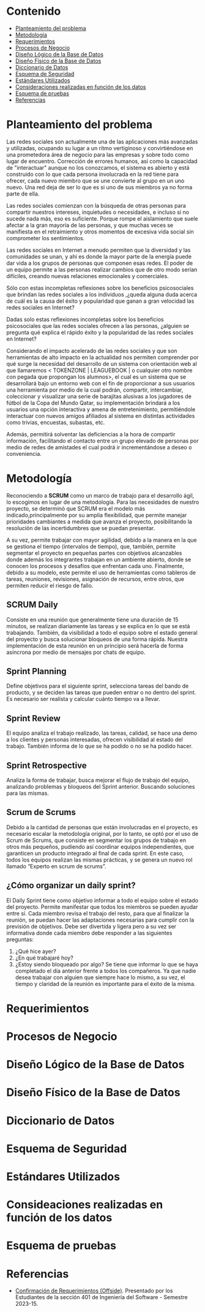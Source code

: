 # Contenido
- [Planteamiento del problema](https://github.com/BD2-UCAB-GUAYANA/fantasy-api/blob/master/doc/documentacion.md#planteamiento-del-problema)
- [Metodología](https://github.com/BD2-UCAB-GUAYANA/fantasy-api/blob/master/doc/documentacion.md#metodolog%C3%ADa)
- [Requerimientos](https://github.com/BD2-UCAB-GUAYANA/fantasy-api/blob/master/doc/documentacion.md#requerimientos)
- [Procesos de Negocio](https://github.com/BD2-UCAB-GUAYANA/fantasy-api/blob/master/doc/documentacion.md#procesos-de-negocio)
- [Diseño Lógico de la Base de Datos](https://github.com/BD2-UCAB-GUAYANA/fantasy-api/blob/master/doc/documentacion.md#dise%C3%B1o-l%C3%B3gico-de-la-base-de-datos)
- [Diseño Físico de la Base de Datos](https://github.com/BD2-UCAB-GUAYANA/fantasy-api/blob/master/doc/documentacion.md#dise%C3%B1o-f%C3%ADsico-de-la-base-de-datos)
- [Diccionario de Datos](https://github.com/BD2-UCAB-GUAYANA/fantasy-api/blob/master/doc/documentacion.md#diccionario-de-datos)
- [Esquema de Seguridad](https://github.com/BD2-UCAB-GUAYANA/fantasy-api/blob/master/doc/documentacion.md#esquema-de-seguridad)
- [Estándares Utilizados](https://github.com/BD2-UCAB-GUAYANA/fantasy-api/blob/master/doc/documentacion.md#est%C3%A1ndares-utilizados)
- [Consideraciones realizadas en función de los datos](https://github.com/BD2-UCAB-GUAYANA/fantasy-api/blob/master/doc/documentacion.md#consideaciones-realizadas-en-funci%C3%B3n-de-los-datos)
- [Esquema de pruebas](https://github.com/BD2-UCAB-GUAYANA/fantasy-api/blob/master/doc/documentacion.md#esquema-de-pruebas)
- [Referencias](https://github.com/BD2-UCAB-GUAYANA/fantasy-api/blob/master/doc/documentacion.md#referencias)

# Planteamiento del problema
Las redes sociales son actualmente una de las aplicaciones más avanzadas y utilizadas, ocupando su lugar a un ritmo vertiginoso y convirtiéndose en una prometedora área de negocio para las empresas y sobre todo como lugar de encuentro. Corrección de errores humanos, así como la capacidad de "interactuar" aunque no los conozcamos, el sistema es abierto y está construido con lo que cada persona involucrada en la red tiene para ofrecer, cada nuevo miembro que se une convierte al grupo en un uno nuevo. Una red deja de ser lo que es si uno de sus miembros ya no forma parte de ella.

Las redes sociales comienzan con la búsqueda de otras personas para compartir nuestros intereses, inquietudes o necesidades, e incluso si no sucede nada más, eso es suficiente. Porque rompe el aislamiento que suele afectar a la gran mayoría de las personas, y que muchas veces se manifiesta en el retraimiento y otros momentos de excesiva vida social sin comprometer los sentimientos.

Las redes sociales en Internet a menudo permiten que la diversidad y las comunidades se unan, y ahí es donde la mayor parte de la energía puede dar vida a los grupos de personas que componen esas redes. El poder de un equipo permite a las personas realizar cambios que de otro modo serían difíciles, creando nuevas relaciones emocionales y comerciales.

Sólo con estas incompletas reflexiones sobre los beneficios psicosociales que brindan las redes sociales a los individuos ,¿queda alguna duda acerca de cuál es la causa del éxito y popularidad que ganan a gran velocidad las redes sociales en Internet?

Dadas solo estas reflexiones incompletas sobre los beneficios psicosociales que las redes sociales ofrecen a las personas, ¿alguien se pregunta qué explica el rápido éxito y la popularidad de las redes sociales en Internet?

Considerando el impacto acelerado de las redes sociales y que son herramientas de alto impacto en la actualidad nos permiten comprender por qué surge la necesidad del desarrollo de un sistema con orientación web al que llamaremos < TOKENZONE | LEAGUEBOOK | o cualquier otro nombre con pegada que propongan los alumnos>, el cual es un sistema que se desarrollará bajo un entorno web con el fin de proporcionar a sus usuarios una herramienta por medio de la cual podrán, compartir, intercambiar, coleccionar y visualizar una serie de barajitas alusivas a los jugadores de fútbol de la Copa del Mundo Qatar, su implementación brindará a los usuarios una opción interactiva y amena de entretenimiento, permitiéndole interactuar con nuevos amigos afiliados al sistema en distintas actividades como trivias, encuestas, subastas, etc.

Además, permitirá solventar las deficiencias a la hora de compartir información, facilitando el contacto entre un grupo elevado de personas por medio de redes de amistades el cual podrá ir incrementándose a deseo o conveniencia.

# Metodología
Reconociendo a **SCRUM** como un marco de trabajo para el desarrollo ágil, lo escogimos en lugar de una metodología. Para las necesidades de nuestro proyecto, se determinó que SCRUM era el modelo más indicado,principalmente por su amplia flexibilidad, que permite manejar prioridades cambiantes a medida que avanza el proyecto, posibilitando la resolución de las incertidumbres que se puedan presentar.

A su vez, permite trabajar con mayor agilidad, debido a la manera en la que se gestiona el tiempo (intervalos de tiempo), que, también, permite segmentar el proyecto en pequeñas partes con objetivos alcanzables donde además los integrantes trabajan en un ambiente abierto, donde se conocen los procesos y desafíos que enfrentan cada uno. Finalmente, debido a su modelo, este permite el uso de herramientas como tableros de tareas, reuniones, revisiones, asignación de recursos, entre otros, que permiten reducir el riesgo de fallo.

## SCRUM Daily
Consiste en una reunión que generalmente tiene una duración de 15 minutos, se realizan diariamente las tareas y se explica en lo que se está trabajando. También, da visibilidad a todo el equipo sobre el estado general del proyecto y busca solucionar bloqueos de una forma rápida. Nuestra implementación de esta reunión en un principio será hacerla de forma asíncrona por medio de mensajes por chats de equipo.

## Sprint Planning
Define objetivos para el siguiente sprint, selecciona tareas del bando de producto, y se deciden las tareas que pueden entrar o no dentro del sprint. Es necesario ser realista y calcular cuánto tiempo va a llevar.

## Sprint Review
El equipo analiza el trabajo realizado, las tareas, calidad, se hace una demo a los clientes y personas interesadas, ofrecen visibilidad al estado del trabajo. También informa de lo que se ha podido o no se ha podido hacer.

## Sprint Retrospective
Analiza la forma de trabajar, busca mejorar el flujo de trabajo del equipo, analizando problemas y bloqueos del Sprint anterior. Buscando soluciones para las mismas.

## Scrum de Scrums
Debido a la cantidad de personas que están involucradas en el proyecto, es necesario escalar la metodología original, por lo tanto, se optó por el uso de Scrum de Scrums, que consiste en segmentar los grupos de trabajo en otros más pequeños, pudiendo así coordinar equipos independientes, que garanticen un producto integrado al final de cada sprint. En este caso, todos los equipos realizan las mismas prácticas, y se genera un nuevo rol llamado “Experto en scrum de scrums”.

## ¿Cómo organizar un daily sprint?
El Daily Sprint tiene como objetivo informar a todo el equipo sobre el estado del proyecto. Permite manifestar que todos los miembros se pueden ayudar entre sí. Cada miembro revisa el trabajo del resto, para que al finalizar la reunión, se puedan hacer las adaptaciones necesarias para cumplir con la previsión de objetivos. Debe ser divertida y ligera pero a su vez ser informativa donde cada miembro debe responder a las siguientes preguntas:
1. ¿Qué hice ayer?
2. ¿En qué trabajaré hoy?
3. ¿Estoy siendo bloqueado por algo?
Se tiene que informar lo que se haya completado el día anterior frente a todos los compañeros. Ya que nadie desea trabajar con alguien que siempre hace lo mismo, a su vez, el tiempo y claridad de la reunión es importante para el éxito de la misma.

# Requerimientos

# Procesos de Negocio

# Diseño Lógico de la Base de Datos

# Diseño Físico de la Base de Datos

# Diccionario de Datos

# Esquema de Seguridad

# Estándares Utilizados

# Consideaciones realizadas en función de los datos

# Esquema de pruebas

# Referencias
- [Confirmación de Requerimientos (Offside)](https://drive.google.com/file/d/13Kc3CiV1jfGLhp6-XI89TrVH_v-uWUe7/view). Presentado por los Estudiantes de la sección 401 de Ingeniería del Software - Semestre 2023-15.
